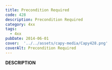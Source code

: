 ```yaml
---
title: Precondition Required
code: 428
description: Precondition Required
category: 4xx
tags:
  - 4xx
pubDate: 2014-06-01
cover:  '../../assets/capy-media/Capy428.png'
coverAlt: Precondition Required
---
```


__DESCRIPTION__